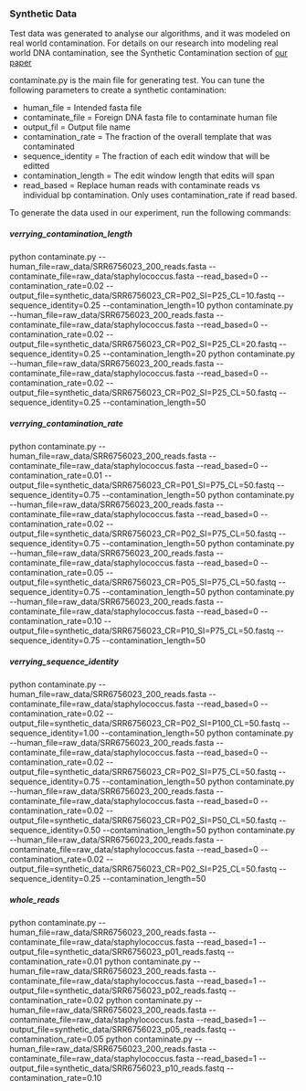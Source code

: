 
### Synthetic Data
Test data was generated to analyse our algorithms, and it was modeled on real world contamination. For details on our research into modeling real world DNA contamination, see the Synthetic Contamination section of [our paper](https://docs.google.com/document/d/1H0eskVyN2bw598BKahwPZZeatdrgg8UWtNJwoevdmlU/edit?usp=sharing)

contaminate.py is the main file for generating test. You can tune the following parameters to create a synthetic contamination:
 - human_file = Intended fasta file
 - contaminate_file = Foreign DNA fasta file to contaminate human file
 - output_fil = Output file name
 - contamination_rate = The fraction of the overall template that was contaminated
 - sequence_identity = The fraction of each edit window that will be editted
 - contamination_length = The edit window length that edits will span
 - read_based = Replace human reads with contaminate reads vs individual bp contamination. Only uses contamination_rate if read based.



To generate the data used in our experiment, run the following commands:


##### verrying_contamination_length

python contaminate.py --human_file=raw_data/SRR6756023_200_reads.fasta --contaminate_file=raw_data/staphylococcus.fasta  --read_based=0 --contamination_rate=0.02 --output_file=synthetic_data/SRR6756023_CR=P02_SI=P25_CL=10.fastq --sequence_identity=0.25 --contamination_length=10
python contaminate.py --human_file=raw_data/SRR6756023_200_reads.fasta --contaminate_file=raw_data/staphylococcus.fasta  --read_based=0 --contamination_rate=0.02 --output_file=synthetic_data/SRR6756023_CR=P02_SI=P25_CL=20.fastq --sequence_identity=0.25 --contamination_length=20
python contaminate.py --human_file=raw_data/SRR6756023_200_reads.fasta --contaminate_file=raw_data/staphylococcus.fasta  --read_based=0 --contamination_rate=0.02 --output_file=synthetic_data/SRR6756023_CR=P02_SI=P25_CL=50.fastq --sequence_identity=0.25 --contamination_length=50


##### verrying_contamination_rate

python contaminate.py --human_file=raw_data/SRR6756023_200_reads.fasta --contaminate_file=raw_data/staphylococcus.fasta  --read_based=0 --contamination_rate=0.01 --output_file=synthetic_data/SRR6756023_CR=P01_SI=P75_CL=50.fastq --sequence_identity=0.75 --contamination_length=50
python contaminate.py --human_file=raw_data/SRR6756023_200_reads.fasta --contaminate_file=raw_data/staphylococcus.fasta  --read_based=0 --contamination_rate=0.02 --output_file=synthetic_data/SRR6756023_CR=P02_SI=P75_CL=50.fastq --sequence_identity=0.75 --contamination_length=50
python contaminate.py --human_file=raw_data/SRR6756023_200_reads.fasta --contaminate_file=raw_data/staphylococcus.fasta  --read_based=0 --contamination_rate=0.05 --output_file=synthetic_data/SRR6756023_CR=P05_SI=P75_CL=50.fastq --sequence_identity=0.75 --contamination_length=50
python contaminate.py --human_file=raw_data/SRR6756023_200_reads.fasta --contaminate_file=raw_data/staphylococcus.fasta  --read_based=0 --contamination_rate=0.10 --output_file=synthetic_data/SRR6756023_CR=P10_SI=P75_CL=50.fastq --sequence_identity=0.75 --contamination_length=50


##### verrying_sequence_identity

python contaminate.py --human_file=raw_data/SRR6756023_200_reads.fasta --contaminate_file=raw_data/staphylococcus.fasta  --read_based=0 --contamination_rate=0.02 --output_file=synthetic_data/SRR6756023_CR=P02_SI=P100_CL=50.fastq --sequence_identity=1.00 --contamination_length=50
python contaminate.py --human_file=raw_data/SRR6756023_200_reads.fasta --contaminate_file=raw_data/staphylococcus.fasta  --read_based=0 --contamination_rate=0.02 --output_file=synthetic_data/SRR6756023_CR=P02_SI=P75_CL=50.fastq --sequence_identity=0.75 --contamination_length=50
python contaminate.py --human_file=raw_data/SRR6756023_200_reads.fasta --contaminate_file=raw_data/staphylococcus.fasta  --read_based=0 --contamination_rate=0.02 --output_file=synthetic_data/SRR6756023_CR=P02_SI=P50_CL=50.fastq --sequence_identity=0.50 --contamination_length=50
python contaminate.py --human_file=raw_data/SRR6756023_200_reads.fasta --contaminate_file=raw_data/staphylococcus.fasta  --read_based=0 --contamination_rate=0.02 --output_file=synthetic_data/SRR6756023_CR=P02_SI=P25_CL=50.fastq --sequence_identity=0.25 --contamination_length=50


##### whole_reads

python contaminate.py --human_file=raw_data/SRR6756023_200_reads.fasta --contaminate_file=raw_data/staphylococcus.fasta  --read_based=1 --output_file=synthetic_data/SRR6756023_p01_reads.fastq --contamination_rate=0.01
python contaminate.py --human_file=raw_data/SRR6756023_200_reads.fasta --contaminate_file=raw_data/staphylococcus.fasta  --read_based=1 --output_file=synthetic_data/SRR6756023_p02_reads.fastq --contamination_rate=0.02
python contaminate.py --human_file=raw_data/SRR6756023_200_reads.fasta --contaminate_file=raw_data/staphylococcus.fasta  --read_based=1 --output_file=synthetic_data/SRR6756023_p05_reads.fastq --contamination_rate=0.05
python contaminate.py --human_file=raw_data/SRR6756023_200_reads.fasta --contaminate_file=raw_data/staphylococcus.fasta  --read_based=1 --output_file=synthetic_data/SRR6756023_p10_reads.fastq --contamination_rate=0.10
